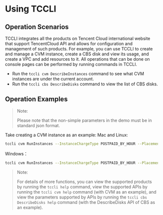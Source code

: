 # Using TCCLI

## Operation Scenarios

TCCLI integrates all the products on Tencent Cloud international website that support TencentCloud API and allows for configuration and management of such products. For example, you can use TCCLI to create and manage a CVM instance, create a CBS disk and view its usage, and create a VPC and add resources to it. All operations that can be done on console pages can be performed by running commands in TCCLI.

- Run the `tccli cvm DescribeInstances` command to see what CVM instances are under the current account.
- Run the `tccli cbs DescribeDisks` command to view the list of CBS disks.

## Operation Examples

> Note:
>
> Please note that the non-simple parameters in the demo must be in standard json format.

Take creating a CVM instance as an example:
Mac and Linux:

```bash
tccli cvm RunInstances --InstanceChargeType POSTPAID_BY_HOUR --Placement '{"Zone":"ap-guangzhou-2"}' --InstanceType S1.SMALL1 --ImageId img-8toqc6s3 --SystemDisk '{"DiskType":"CLOUD_BASIC", "DiskSize":50}' --InternetAccessible '{"InternetChargeType":"TRAFFIC_POSTPAID_BY_HOUR","InternetMaxBandwidthOut":10,"PublicIpAssigned":true}' --InstanceCount 1 --InstanceName TCCLI-TEST --LoginSettings '{"Password":"P1easeChange1t@"}' --HostName TCCLI-HOST-NAME1
```

Windows：

```bash
tccli cvm RunInstances --InstanceChargeType POSTPAID_BY_HOUR --Placement {\"Zone\":\"ap-guangzhou-2\"} --InstanceType S1.SMALL1 --ImageId img-8toqc6s3 --SystemDisk {\"DiskType\":\"CLOUD_BASIC\", \"DiskSize\":50} --InternetAccessible {\"InternetChargeType\":\"TRAFFIC_POSTPAID_BY_HOUR\",\"InternetMaxBandwidthOut\":10,\"PublicIpAssigned\":true} --InstanceCount 1 --InstanceName TCCLI-TEST --LoginSettings {\"Password\":\"P1easeChange1t@\"} --HostName TCCLI-HOST-NAME1
```
> Note:
>
> For details of more functions, you can view the supported products by running the `tccli help` command, view the supported APIs by running the `tccli cvm help` command (with CVM as an example), and view the parameters supported by APIs by running the `tccli cbs DescribeDisks help` command (with the DescribeDisks API of CBS as an example).
